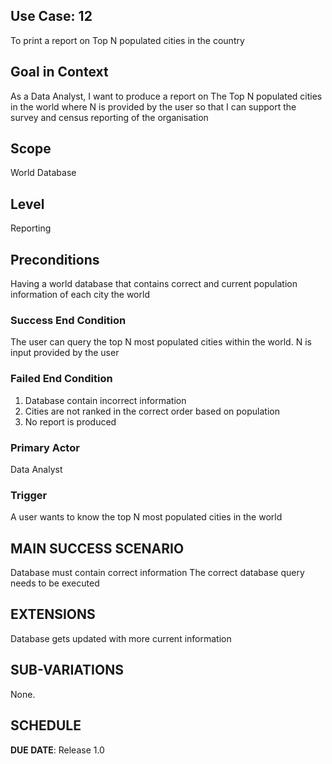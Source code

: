 ## Use Case: 12

To print a report on Top N populated cities in the country

## Goal in Context

As a Data Analyst, I want to produce a report on The Top N populated cities in the world where N is provided by the user so that I can support the survey and census reporting of the organisation

## Scope

World Database

## Level

Reporting

## Preconditions

Having a world database that contains correct and current population information of each city the world

### Success End Condition

The user can query the top N most populated cities within the world.
N is input provided by the user

### Failed End Condition

1. Database contain incorrect information
2. Cities are not ranked in the correct order based on population
3. No report is produced

### Primary Actor

Data Analyst

### Trigger

A user wants to know the top N most populated cities in the world

## MAIN SUCCESS SCENARIO

Database must contain correct information
The correct database query needs to be executed

## EXTENSIONS

Database gets updated with more current information

## SUB-VARIATIONS

None.

## SCHEDULE

**DUE DATE**: Release 1.0
